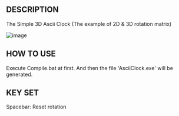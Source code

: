 ## DESCRIPTION
The Simple 3D Ascii Clock (The example of 2D & 3D rotation matrix)

![image](https://user-images.githubusercontent.com/18459135/104444939-d3877200-55db-11eb-91c3-a5705c0d5832.png)
## HOW TO USE
Execute Compile.bat at first.
And then the file 'AsciiClock.exe' will be generated.

## KEY SET
Spacebar: Reset rotation
